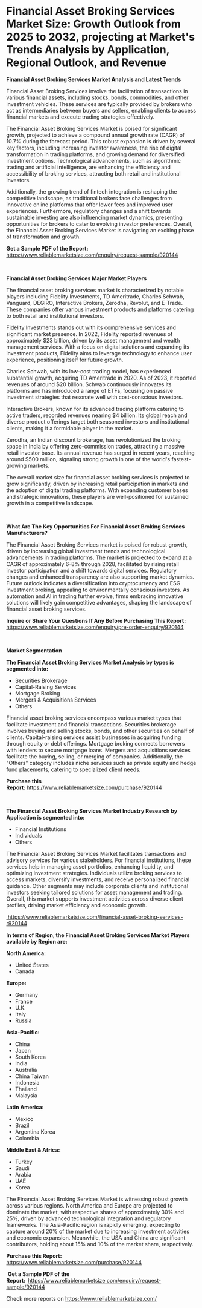 <p><h1>Financial Asset Broking Services Market Size: Growth Outlook from 2025 to 2032, projecting at Market's Trends Analysis by Application, Regional Outlook, and Revenue</h1></p><p><strong>Financial Asset Broking Services Market Analysis and Latest Trends</strong></p>
<p><p>Financial Asset Broking Services involve the facilitation of transactions in various financial assets, including stocks, bonds, commodities, and other investment vehicles. These services are typically provided by brokers who act as intermediaries between buyers and sellers, enabling clients to access financial markets and execute trading strategies effectively.</p><p>The Financial Asset Broking Services Market is poised for significant growth, projected to achieve a compound annual growth rate (CAGR) of 10.7% during the forecast period. This robust expansion is driven by several key factors, including increasing investor awareness, the rise of digital transformation in trading platforms, and growing demand for diversified investment options. Technological advancements, such as algorithmic trading and artificial intelligence, are enhancing the efficiency and accessibility of broking services, attracting both retail and institutional investors.</p><p>Additionally, the growing trend of fintech integration is reshaping the competitive landscape, as traditional brokers face challenges from innovative online platforms that offer lower fees and improved user experiences. Furthermore, regulatory changes and a shift towards sustainable investing are also influencing market dynamics, presenting opportunities for brokers to cater to evolving investor preferences. Overall, the Financial Asset Broking Services Market is navigating an exciting phase of transformation and growth.</p></p>
<p><strong>Get a Sample PDF of the Report:&nbsp;</strong> <a href="https://www.reliablemarketsize.com/enquiry/request-sample/920144?utm_campaign=2526&utm_medium=2&utm_source=Github&utm_content=ia&utm_term=06032025&utm_id=financial-asset-broking-services">https://www.reliablemarketsize.com/enquiry/request-sample/920144</a></p>
<p>&nbsp;</p>
<p><strong>Financial Asset Broking Services Major Market Players</strong></p>
<p><p>The financial asset broking services market is characterized by notable players including Fidelity Investments, TD Ameritrade, Charles Schwab, Vanguard, DEGIRO, Interactive Brokers, Zerodha, Revolut, and E-Trade. These companies offer various investment products and platforms catering to both retail and institutional investors.</p><p>Fidelity Investments stands out with its comprehensive services and significant market presence. In 2022, Fidelity reported revenues of approximately $23 billion, driven by its asset management and wealth management services. With a focus on digital solutions and expanding its investment products, Fidelity aims to leverage technology to enhance user experience, positioning itself for future growth.</p><p>Charles Schwab, with its low-cost trading model, has experienced substantial growth, acquiring TD Ameritrade in 2020. As of 2023, it reported revenues of around $20 billion. Schwab continuously innovates its platforms and has introduced a range of ETFs, focusing on passive investment strategies that resonate well with cost-conscious investors.</p><p>Interactive Brokers, known for its advanced trading platform catering to active traders, recorded revenues nearing $4 billion. Its global reach and diverse product offerings target both seasoned investors and institutional clients, making it a formidable player in the market.</p><p>Zerodha, an Indian discount brokerage, has revolutionized the broking space in India by offering zero-commission trades, attracting a massive retail investor base. Its annual revenue has surged in recent years, reaching around $500 million, signaling strong growth in one of the world's fastest-growing markets.</p><p>The overall market size for financial asset broking services is projected to grow significantly, driven by increasing retail participation in markets and the adoption of digital trading platforms. With expanding customer bases and strategic innovations, these players are well-positioned for sustained growth in a competitive landscape.</p></p>
<p>&nbsp;</p>
<p><strong>What Are The Key Opportunities For Financial Asset Broking Services Manufacturers?</strong></p>
<p><p>The Financial Asset Broking Services market is poised for robust growth, driven by increasing global investment trends and technological advancements in trading platforms. The market is projected to expand at a CAGR of approximately 6-8% through 2028, facilitated by rising retail investor participation and a shift towards digital services. Regulatory changes and enhanced transparency are also supporting market dynamics. Future outlook indicates a diversification into cryptocurrency and ESG investment broking, appealing to environmentally conscious investors. As automation and AI in trading further evolve, firms embracing innovative solutions will likely gain competitive advantages, shaping the landscape of financial asset broking services.</p></p>
<p><strong>Inquire or Share Your Questions If Any Before Purchasing This Report:</strong> <a href="https://www.reliablemarketsize.com/enquiry/pre-order-enquiry/920144?utm_campaign=2526&utm_medium=2&utm_source=Github&utm_content=ia&utm_term=06032025&utm_id=financial-asset-broking-services">https://www.reliablemarketsize.com/enquiry/pre-order-enquiry/920144</a></p>
<p>&nbsp;</p>
<p><strong>Market Segmentation</strong></p>
<p><strong>The Financial Asset Broking Services Market Analysis by types is segmented into:</strong></p>
<p><ul><li>Securities Brokerage</li><li>Capital-Raising Services</li><li>Mortgage Broking</li><li>Mergers & Acquisitions Services</li><li>Others</li></ul></p>
<p><p>Financial asset broking services encompass various market types that facilitate investment and financial transactions. Securities brokerage involves buying and selling stocks, bonds, and other securities on behalf of clients. Capital-raising services assist businesses in acquiring funding through equity or debt offerings. Mortgage broking connects borrowers with lenders to secure mortgage loans. Mergers and acquisitions services facilitate the buying, selling, or merging of companies. Additionally, the "Others" category includes niche services such as private equity and hedge fund placements, catering to specialized client needs.</p></p>
<p><strong>Purchase this Report:&nbsp;</strong><a href="https://www.reliablemarketsize.com/purchase/920144?utm_campaign=2526&utm_medium=2&utm_source=Github&utm_content=ia&utm_term=06032025&utm_id=financial-asset-broking-services">https://www.reliablemarketsize.com/purchase/920144</a></p>
<p>&nbsp;</p>
<p><strong>The Financial Asset Broking Services Market Industry Research by Application is segmented into:</strong></p>
<p><ul><li>Financial Institutions</li><li>Individuals</li><li>Others</li></ul></p>
<p><p>The Financial Asset Broking Services Market facilitates transactions and advisory services for various stakeholders. For financial institutions, these services help in managing asset portfolios, enhancing liquidity, and optimizing investment strategies. Individuals utilize broking services to access markets, diversify investments, and receive personalized financial guidance. Other segments may include corporate clients and institutional investors seeking tailored solutions for asset management and trading. Overall, this market supports investment activities across diverse client profiles, driving market efficiency and economic growth.</p></p>
<p><a href="https://www.reliablemarketsize.com/financial-asset-broking-services-r920144?utm_campaign=2526&utm_medium=2&utm_source=Github&utm_content=ia&utm_term=06032025&utm_id=financial-asset-broking-services">&nbsp;https://www.reliablemarketsize.com/financial-asset-broking-services-r920144</a></p>
<p><strong>In terms of Region, the Financial Asset Broking Services Market Players available by Region are:</strong></p>
<p>
    <p> <strong> North America: </strong>
        <ul>
            <li>United States</li>
            <li>Canada</li>
        </ul>
        </p> 
    <p> <strong> Europe: </strong>
        <ul>
            <li>Germany</li>
            <li>France</li>
            <li>U.K.</li>
            <li>Italy</li>
            <li>Russia</li>
        </ul>
        </p> 
    <p> <strong> Asia-Pacific: </strong>
        <ul>
            <li>China</li>
            <li>Japan</li>
            <li>South Korea</li>
            <li>India</li>
            <li>Australia</li>
            <li>China Taiwan</li>
            <li>Indonesia</li>
            <li>Thailand</li>
            <li>Malaysia</li>
        </ul>
        </p> 
    <p> <strong> Latin America: </strong>
        <ul>
            <li>Mexico</li>
            <li>Brazil</li>
            <li>Argentina Korea</li>
            <li>Colombia</li>
        </ul>
        </p> 
    <p> <strong> Middle East & Africa: </strong>
        <ul>
            <li>Turkey</li>
            <li>Saudi</li>
            <li>Arabia</li>
            <li>UAE</li>
            <li>Korea</li>
        </ul>
    </p>
    </p>
<p><p>The Financial Asset Broking Services Market is witnessing robust growth across various regions. North America and Europe are projected to dominate the market, with respective shares of approximately 30% and 25%, driven by advanced technological integration and regulatory frameworks. The Asia-Pacific region is rapidly emerging, expecting to capture around 20% of the market due to increasing investment activities and economic expansion. Meanwhile, the USA and China are significant contributors, holding about 15% and 10% of the market share, respectively.</p></p>
<p><strong>Purchase this Report: </strong><a href="https://www.reliablemarketsize.com/purchase/920144?utm_campaign=2526&utm_medium=2&utm_source=Github&utm_content=ia&utm_term=06032025&utm_id=financial-asset-broking-services">https://www.reliablemarketsize.com/purchase/920144</a></p>
<p>&nbsp;<strong>Get a Sample PDF of the Report:&nbsp;&nbsp;</strong><a href="https://www.reliablemarketsize.com/enquiry/request-sample/920144?utm_campaign=2526&utm_medium=2&utm_source=Github&utm_content=ia&utm_term=06032025&utm_id=financial-asset-broking-services">https://www.reliablemarketsize.com/enquiry/request-sample/920144</a></p>
<p><strong></strong></p>
<p>Check more reports on <a href="https://www.reliablemarketsize.com/?utm_campaign=2526&utm_medium=2&utm_source=Github&utm_content=ia&utm_term=06032025&utm_id=financial-asset-broking-services">https://www.reliablemarketsize.com/</a></p>